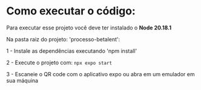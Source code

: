 # Como executar o código:

Para executar esse projeto você deve ter instalado o **Node 20.18.1**

Na pasta raiz do projeto: 'processo-betalent':

1 - Instale as dependências executando 'npm install'

2 - Execute o projeto com: ```npx expo start```

3 - Escaneie o QR code com o aplicativo expo ou abra em um emulador em sua máquina